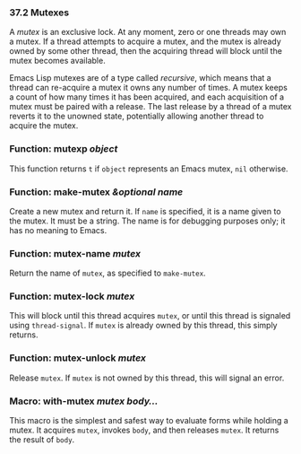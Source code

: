 

### 37.2 Mutexes

A *mutex* is an exclusive lock. At any moment, zero or one threads may own a mutex. If a thread attempts to acquire a mutex, and the mutex is already owned by some other thread, then the acquiring thread will block until the mutex becomes available.

Emacs Lisp mutexes are of a type called *recursive*, which means that a thread can re-acquire a mutex it owns any number of times. A mutex keeps a count of how many times it has been acquired, and each acquisition of a mutex must be paired with a release. The last release by a thread of a mutex reverts it to the unowned state, potentially allowing another thread to acquire the mutex.

### Function: **mutexp** *object*

This function returns `t` if `object` represents an Emacs mutex, `nil` otherwise.

### Function: **make-mutex** *\&optional name*

Create a new mutex and return it. If `name` is specified, it is a name given to the mutex. It must be a string. The name is for debugging purposes only; it has no meaning to Emacs.

### Function: **mutex-name** *mutex*

Return the name of `mutex`, as specified to `make-mutex`.

### Function: **mutex-lock** *mutex*

This will block until this thread acquires `mutex`, or until this thread is signaled using `thread-signal`. If `mutex` is already owned by this thread, this simply returns.

### Function: **mutex-unlock** *mutex*

Release `mutex`. If `mutex` is not owned by this thread, this will signal an error.

### Macro: **with-mutex** *mutex body…*

This macro is the simplest and safest way to evaluate forms while holding a mutex. It acquires `mutex`, invokes `body`, and then releases `mutex`. It returns the result of `body`.
